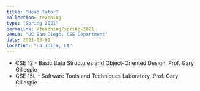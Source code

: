 ```yaml
---
title: "Head Tutor"
collection: teaching
type: "Spring 2021"
permalink: /teaching/spring-2021
venue: "UC San Diego, CSE Department"
date: 2021-03-01
location: "La Jolla, CA"
---
```

- CSE 12 - Basic Data Structures and Object-Oriented Design, Prof. Gary Gillespie
- CSE 15L - Software Tools and Techniques Laboratory, Prof. Gary Gillespie
